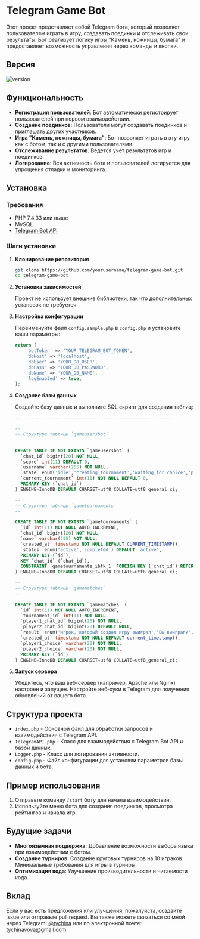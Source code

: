 # Telegram Game Bot

Этот проект представляет собой Telegram бота, который позволяет пользователям играть в игру, создавать поединки и отслеживать свои результаты. Бот реализует логику игры "Камень, ножницы, бумага" и предоставляет возможность управления через команды и кнопки.


## Версия

![version](https://img.shields.io/badge/version-1.0.0-blue)

## Функциональность

- **Регистрация пользователей**: Бот автоматически регистрирует пользователей при первом взаимодействии.
- **Создание поединков**: Пользователи могут создавать поединков и приглашать других участников.
- **Игра "Камень, ножницы, бумага"**: Бот позволяет играть в эту игру как с ботом, так и с другими пользователями.
- **Отслеживание результатов**: Ведется учет результатов игр и поединков.
- **Логирование**: Вся активность бота и пользователей логируется для упрощения отладки и мониторинга.

## Установка

### Требования

- PHP 7.4.33 или выше
- MySQL
- [Telegram Bot API](https://core.telegram.org/bots/api)

### Шаги установки

1. **Клонирование репозитория**

    ```sh
    git clone https://github.com/yourusername/telegram-game-bot.git
    cd telegram-game-bot
    ```

2. **Установка зависимостей**

    Проект не использует внешние библиотеки, так что дополнительных установок не требуется.

3. **Настройка конфигурации**

    Переименуйте файл `config.sample.php` в `config.php` и установите ваши параметры:

    ```php
    return [
        'botToken' => 'YOUR_TELEGRAM_BOT_TOKEN',
        'dbHost' => 'localhost',
        'dbUser' => 'YOUR_DB_USER',
        'dbPass' => 'YOUR_DB_PASSWORD',
        'dbName' => 'YOUR_DB_NAME',
        'logEnabled' => true,
    ];
    ```

4. **Создание базы данных**

    Создайте базу данных и выполните SQL скрипт для создания таблиц:

    ```sql
    -- --------------------------------------------------------

    --
    -- Структура таблицы `gameusersbot`
    --

    CREATE TABLE IF NOT EXISTS `gameusersbot` (
      `chat_id` bigint(20) NOT NULL,
      `score` int(11) DEFAULT 0,
      `username` varchar(255) NOT NULL,
      `state` enum('idle','creating_tournament','waiting_for_choice','playing_with_bot','waiting_for_choice_result') DEFAULT 'idle',
      `current_tournament` int(11) NOT NULL DEFAULT 0,
      PRIMARY KEY (`chat_id`)
    ) ENGINE=InnoDB DEFAULT CHARSET=utf8 COLLATE=utf8_general_ci;

    --
    -- Структура таблицы `gametournaments`
    --

    CREATE TABLE IF NOT EXISTS `gametournaments` (
      `id` int(11) NOT NULL AUTO_INCREMENT,
      `chat_id` bigint(20) NOT NULL,
      `name` varchar(255) NOT NULL,
      `created_at` timestamp NOT NULL DEFAULT CURRENT_TIMESTAMP(),
      `status` enum('active','completed') DEFAULT 'active',
      PRIMARY KEY (`id`),
      KEY `chat_id` (`chat_id`),
      CONSTRAINT `gametournaments_ibfk_1` FOREIGN KEY (`chat_id`) REFERENCES `gameusersbot` (`chat_id`) ON DELETE CASCADE
    ) ENGINE=InnoDB DEFAULT CHARSET=utf8 COLLATE=utf8_general_ci;

    --
    -- Структура таблицы `gamematches`
    --

    CREATE TABLE IF NOT EXISTS `gamematches` (
      `id` int(11) NOT NULL AUTO_INCREMENT,
      `tournament_id` int(11) NOT NULL,
      `player1_chat_id` bigint(20) NOT NULL,
      `player2_chat_id` bigint(20) DEFAULT NULL,
      `result` enum('Игрок, который создал игру выиграл','Вы выиграли','Ничья') DEFAULT NULL,
      `created_at` timestamp NOT NULL DEFAULT current_timestamp(),
      `player1_choice` varchar(20) NOT NULL,
      `player2_choice` varchar(20) NOT NULL,
      PRIMARY KEY (`id`)
    ) ENGINE=InnoDB DEFAULT CHARSET=utf8 COLLATE=utf8_general_ci;
    ```

5. **Запуск сервера**

    Убедитесь, что ваш веб-сервер (например, Apache или Nginx) настроен и запущен. Настройте веб-хуки в Telegram для получения обновлений от вашего бота.

## Структура проекта

- `index.php` - Основной файл для обработки запросов и взаимодействия с Telegram API.
- `TelegramAPI.php` - Класс для взаимодействия с Telegram Bot API и базой данных.
- `Logger.php` - Класс для логирования активности.
- `config.php` - Файл конфигурации для установки параметров базы данных и бота.

## Пример использования

1. Отправьте команду `/start` боту для начала взаимодействия.
2. Используйте меню бота для создания поединков, просмотра рейтингов и начала игр.

## Будущие задачи

- **Многоязычная поддержка**: Добавление возможности выбора языка при взаимодействии с ботом.
- **Создание турниров**: Создание круговых турниров на 10 играков. Минимальные требования для игры в турниры.
- **Оптимизация кода**: Улучшение производительности и читаемости кода.

## Вклад

Если у вас есть предложения или улучшения, пожалуйста, создайте issue или отправьте pull request. Вы также можете связаться со мной через Telegram: [@tychina](https://t.me/tychina) или по электронной почте: [tychinavova@gmail.com](mailto:tychinavova@gmail.com).
